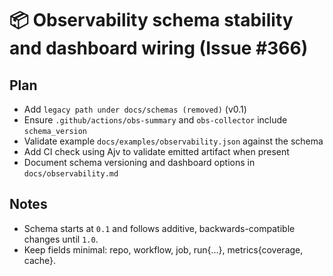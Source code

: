 # 📦 Observability schema stability and dashboard wiring (Issue #366)

## Plan

- Add `legacy path under docs/schemas (removed)` (v0.1)
- Ensure `.github/actions/obs-summary` and `obs-collector` include `schema_version`
- Validate example `docs/examples/observability.json` against the schema
- Add CI check using Ajv to validate emitted artifact when present
- Document schema versioning and dashboard options in `docs/observability.md`

## Notes

- Schema starts at `0.1` and follows additive, backwards-compatible changes until `1.0`.
- Keep fields minimal: repo, workflow, job, run{...}, metrics{coverage, cache}.
